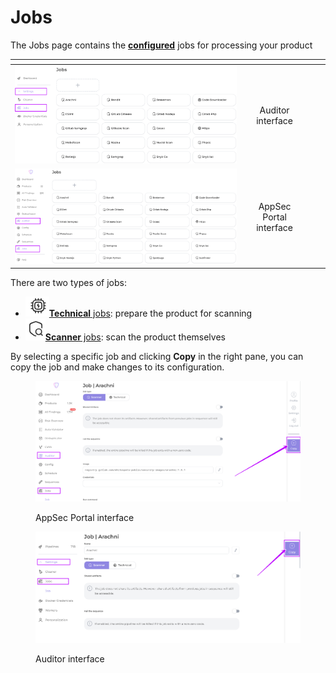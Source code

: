 # Jobs

The Jobs page contains the [**configured**](job-configuration.md) jobs for processing your product

<table data-card-size="large" data-view="cards"><thead><tr><th align="center"></th><th align="center"></th><th></th><th data-hidden data-card-cover data-type="files"></th></tr></thead><tbody><tr><td align="center"><img src="../../../../.gitbook/assets/image (12) (1) (1) (1).png" alt="" data-size="original"></td><td align="center">Auditor interface</td><td></td><td></td></tr><tr><td align="center"><img src="../../../../.gitbook/assets/image (13) (1) (1) (1).png" alt="" data-size="original"></td><td align="center">AppSec Portal interface</td><td></td><td></td></tr></tbody></table>

There are two types of jobs:&#x20;

* <img src="../../../../.gitbook/assets/image (22) (1).png" alt="" data-size="line">[**Technical** jobs](technical-jobs.md): prepare the product for scanning
* <img src="../../../../.gitbook/assets/image (23) (1).png" alt="" data-size="line">[**Scanner** jobs](scanner-jobs.md): scan the product themselves

By selecting a specific job and clicking **Copy** in the right pane, you can copy the job and make changes to its configuration.

<figure><img src="../../../../.gitbook/assets/copy.png" alt=""><figcaption><p>AppSec Portal interface</p></figcaption></figure>

<figure><img src="../../../../.gitbook/assets/copy aud.png" alt=""><figcaption><p>Auditor interface</p></figcaption></figure>
